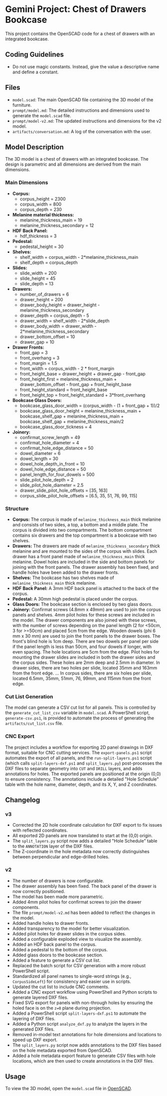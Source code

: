 # Gemini Project: Chest of Drawers Bookcase

This project contains the OpenSCAD code for a chest of drawers with an integrated bookcase.

## Coding Guidelines

* Do not use magic constants. Instead, give the value a descriptive name and define a constant.

## Files

*   `model.scad`: The main OpenSCAD file containing the 3D model of the furniture.
*   `prompt/model.md`: The detailed instructions and dimensions used to generate the `model.scad` file.
*   `prompt/model-v2.md`: The updated instructions and dimensions for the v2 model.
*   `artifacts/conversation.md`: A log of the conversation with the user.

## Model Description

The 3D model is a chest of drawers with an integrated bookcase. The design is parametric and all dimensions are derived from the main dimensions.

### Main Dimensions

*   **Corpus:**
    *   corpus_height = 2300
    *   corpus_width = 800
    *   corpus_depth = 230
*   **Melanine material thickness:**
    *   melanine_thickness_main = 19
    *   melanine_thickness_secondary = 12
*   **HDF Back Panel:**
    *   hdf_thickness = 3
*   **Pedestal:**
    *   pedestal_height = 30
*   **Shelves:**
    *   shelf_width = corpus_width - 2*melanine_thickness_main
    *   shelf_depth = corpus_depth
*   **Slides:**
    *   slide_width = 200
    *   slide_height = 45
    *   slide_depth = 13
*   **Drawers:**
    *   number_of_drawers = 6
    *   drawer_height = 200
    *   drawer_body_height = drawer_height - melanine_thickness_secondary
    *   drawer_depth = corpus_depth - 5
    *   drawer_width = shelf_width - 2*slide_depth
    *   drawer_body_width = drawer_width - 2*melanine_thickness_secondary
    *   drawer_bottom_offset = 10
    *   drawer_gap = 10
*   **Drawer Fronts:**
    *   front_gap = 3
    *   front_overhang = 3
    *   front_margin = 1.5
    *   front_width = corpus_width - 2 * front_margin
    *   front_height_base = drawer_height + drawer_gap - front_gap
    *   front_height_first = melanine_thickness_main + drawer_bottom_offset - front_gap + front_height_base
    *   front_height_standard = front_height_base
    *   front_height_top = front_height_standard + 3*front_overhang
*   **Bookcase Glass Doors:**
    *   bookcase_glass_door_width = (corpus_width - (1 + front_gap + 1))/2
    *   bookcase_glass_door_height = melanine_thickness_main + bookcase_shelf_gap + melanine_thickness_main + bookcase_shelf_gap + melanine_thickness_main/2
    *   bookcase_glass_door_tickness = 4
*   **Joinery:**
    *   confirmat_screw_length = 49
    *   confirmat_hole_diameter = 4
    *   confirmat_hole_edge_distance = 50
    *   dowel_diameter = 6
    *   dowel_length = 30
    *   dowel_hole_depth_in_front = 10
    *   dowel_hole_edge_distance = 50
    *   panel_length_for_four_dowels = 500
    *   slide_pilot_hole_depth = 2
    *   slide_pilot_hole_diameter = 2.5
    *   drawer_slide_pilot_hole_offsets = [35, 163]
    *   corpus_slide_pilot_hole_offsets = [6.5, 35, 51, 76, 99, 115]

### Structure

*   **Corpus:** The corpus is made of `melanine_thickness_main` thick melanine and consists of two sides, a top, a bottom and a middle plate. The corpus is divided into two compartments. The bottom compartment contains six drawers and the top compartment is a bookcase with two shelves.
*   **Drawers:** The drawers are made of `melanine_thickness_secondary` thick melanine and are mounted to the sides of the corpus with slides. Each drawer has a front panel made of `melanine_thickness_main` thick melanine. Dowel holes are included in the side and bottom panels for joining with the front panels. The drawer assembly has been fixed, and handle holes have been added to the drawer fronts.
*   **Shelves:** The bookcase has two shelves made of `melanine_thickness_main` thick melanine.
*   **HDF Back Panel:** A 3mm HDF back panel is attached to the back of the corpus.
*   **Pedestal:** A 30mm high pedestal is placed under the corpus.
*   **Glass Doors:** The bookcase section is enclosed by two glass doors.
*   **Joinery:** Confirmat screws (4.8mm x 49mm) are used to join the corpus panels and shelves. 4mm pilot holes for these screws are included in the model. The drawer components are also joined with these screws, with the number of screws depending on the panel length (2 for <50cm, 3 for >=50cm) and placed 5cm from the edge. Wooden dowels (phi 6 mm x 30 mm) are used to join the front panels to the drawer boxes. The front's blind hole is 1cm deep. There are two dowels per panel per side if the panel length is less than 50cm, and four dowels if longer, with even spacing. The hole locations are 5cm from the edge. Pilot holes for mounting the drawer slides are included in both the drawer sides and the corpus sides. These holes are 2mm deep and 2.5mm in diameter. In drawer sides, there are two holes per slide, located 35mm and 163mm from the front edge. ... In corpus sides, there are six holes per slide, located 6.5mm, 35mm, 51mm, 76, 99mm, and 115mm from the front edge.

### Cut List Generation

The model can generate a CSV cut list for all panels. This is controlled by the `generate_cut_list_csv` variable in `model.scad`. A PowerShell script, `generate-csv.ps1`, is provided to automate the process of generating the `artifacts/cut_list.csv` file.

### CNC Export

The project includes a workflow for exporting 2D panel drawings in DXF format, suitable for CNC cutting services. The `export-panels.ps1` script automates the export of all panels, and the `run-split-layers.ps1` script (which calls `split-layers-dxf.ps1` and `split_layers.py`) post-processes the DXF files to separate geometry into `CUT` and `DRILL` layers, and adds annotations for holes. The exported panels are positioned at the origin (0,0) to ensure consistency. The annotations include a detailed "Hole Schedule" table with the hole name, diameter, depth, and its X, Y, and Z coordinates.

## Changelog

### v3

*   Corrected the 2D hole coordinate calculation for DXF export to fix issues with reflected coordinates.
*   All exported 2D panels are now translated to start at the (0,0) origin.
*   The `split_layers.py` script now adds a detailed "Hole Schedule" table to the `ANNOTATION` layer of the DXF files.
*   The Z-coordinate in the hole metadata now correctly distinguishes between perpendicular and edge-drilled holes.

### v2

*   The number of drawers is now configurable.
*   The drawer assembly has been fixed. The back panel of the drawer is now correctly positioned.
*   The model has been made more parametric.
*   Added 4mm pilot holes for confirmat screws to join the drawer components.
*   The file `prompt/model-v2.md` has been added to reflect the changes in the model.
*   Added handle holes to drawer fronts.
*   Added transparency to the model for better visualization.
*   Added pilot holes for drawer slides in the corpus sides.
*   Added a configurable exploded view to visualize the assembly.
*   Added an HDF back panel to the corpus.
*   Added a pedestal to the bottom of the corpus.
*   Added glass doors to the bookcase section.
*   Added a feature to generate a CSV cut list.
*   Replaced the batch script for CSV generation with a more robust PowerShell script.
*   Standardized all panel names to single-word strings (e.g., `CorpusSideLeft`) for consistency and easier use in scripts.
*   Updated the cut list to include CNC comments.
*   Added a CNC export workflow using PowerShell and Python scripts to generate layered DXF files.
*   Fixed SVG export for panels with non-through holes by ensuring the holed face is on the `z=0` plane during projection.
*   Added a PowerShell script `split-layers-dxf.ps1` to automate the layering of DXF files.
*   Added a Python script `analyze_dxf.py` to analyze the layers in the generated DXF files.
*   Removed in-model text annotations for hole dimensions and locations to speed up DXF export.
*   The `split_layers.py` script now adds annotations to the DXF files based on the hole metadata exported from OpenSCAD.
*   Added a hole metadata export feature to generate CSV files with hole locations, which are then used to create annotations in the DXF files.

## Usage

To view the 3D model, open the `model.scad` file in [OpenSCAD](https://openscad.org/).